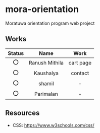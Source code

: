 # mora-orientation
Moratuwa orientation program web project 


## Works

| Status | Name           | Work  |
| :---:  |:---:           | :---: |
|  :o:   | Ranush Mithila |   cart page   |
|  :o:   | Kaushalya      |   contact   |
|  :o:   | shamil         |   -   |
|  :o:   | Parimalan      |   -   |

## Resources

- CSS: https://www.w3schools.com/css/

